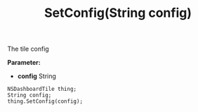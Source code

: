 ﻿---
uid: crmscript_ref_NSDashboardTile_SetConfig
title: SetConfig(String config)
intellisense: NSDashboardTile.SetConfig
keywords: NSDashboardTile, GetConfig
so.topic: reference
---

The tile config

**Parameter:** 
 - **config** String

```crmscript
NSDashboardTile thing;
String config;
thing.SetConfig(config);
```


